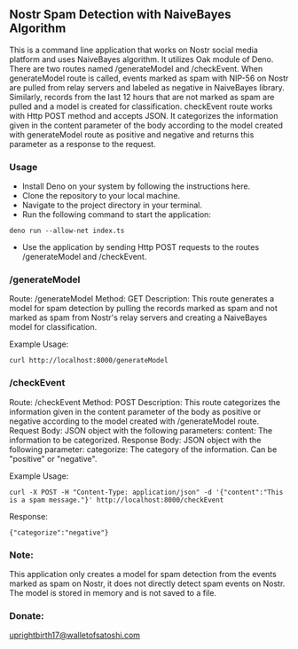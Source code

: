 ## Nostr Spam Detection with NaiveBayes Algorithm ##

This is a command line application that works on Nostr social media platform and uses NaiveBayes algorithm. It utilizes Oak module of Deno. There are two routes named /generateModel and /checkEvent. When generateModel route is called, events marked as spam with NIP-56 on Nostr are pulled from relay servers and labeled as negative in NaiveBayes library. Similarly, records from the last 12 hours that are not marked as spam are pulled and a model is created for classification. checkEvent route works with Http POST method and accepts JSON. It categorizes the information given in the content parameter of the body according to the model created with generateModel route as positive and negative and returns this parameter as a response to the request.

### Usage

- Install Deno on your system by following the instructions here.
- Clone the repository to your local machine.
- Navigate to the project directory in your terminal.
- Run the following command to start the application:

```
deno run --allow-net index.ts
```

- Use the application by sending Http POST requests to the routes /generateModel and /checkEvent.

### /generateModel

Route: /generateModel
Method: GET
Description: This route generates a model for spam detection by pulling the records marked as spam and not marked as spam from Nostr's relay servers and creating a NaiveBayes model for classification.

Example Usage:

```
curl http://localhost:8000/generateModel
```

### /checkEvent

Route: /checkEvent
Method: POST
Description: This route categorizes the information given in the content parameter of the body as positive or negative according to the model created with /generateModel route.
Request Body: JSON object with the following parameters:
content: The information to be categorized.
Response Body: JSON object with the following parameter:
categorize: The category of the information. Can be "positive" or "negative".

Example Usage:

```
curl -X POST -H "Content-Type: application/json" -d '{"content":"This is a spam message."}' http://localhost:8000/checkEvent
```

Response:

```
{"categorize":"negative"}
```

### Note:

This application only creates a model for spam detection from the events marked as spam on Nostr, it does not directly detect spam events on Nostr. The model is stored in memory and is not saved to a file.

### Donate: 

uprightbirth17@walletofsatoshi.com
